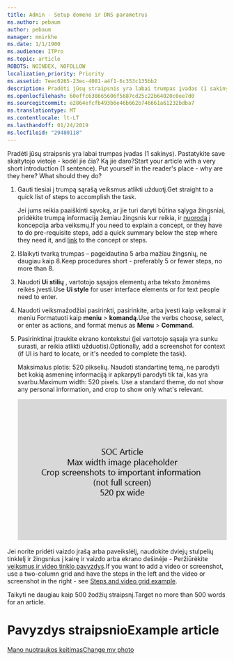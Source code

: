 ```yaml
---
title: Admin - Setup domeno ir DNS parametrus
ms.author: pebaum
author: pebaum
manager: mnirkhe
ms.date: 1/1/1900
ms.audience: ITPro
ms.topic: article
ROBOTS: NOINDEX, NOFOLLOW
localization_priority: Priority
ms.assetid: 7eec0265-23ec-4081-a4f1-6c353c135bb2
description: Pradėti jūsų straipsnis yra labai trumpas įvadas (1 sakinys). Pastatykite save skaitytojo vietoje - kodėl jie čia? Ką jie daro?
ms.openlocfilehash: 60effc638665606f5687cd25c22b64020c0ee7d0
ms.sourcegitcommit: e2864efcfb493b6e46b662b746661a61232bdba7
ms.translationtype: MT
ms.contentlocale: lt-LT
ms.lasthandoff: 01/24/2019
ms.locfileid: "29480118"
---
```

<span data-ttu-id="08fac-p102">Pradėti jūsų straipsnis yra labai trumpas įvadas (1 sakinys). Pastatykite save skaitytojo vietoje - kodėl jie čia? Ką jie daro?</span><span class="sxs-lookup"><span data-stu-id="08fac-p102">Start your article with a very short introduction (1 sentence). Put yourself in the reader's place - why are they here? What should they do?</span></span> 
  
1. <span data-ttu-id="08fac-108">Gauti tiesiai į trumpą sąrašą veiksmus atlikti užduotį.</span><span class="sxs-lookup"><span data-stu-id="08fac-108">Get straight to a quick list of steps to accomplish the task.</span></span>
    
    <span data-ttu-id="08fac-109">Jei jums reikia paaiškinti sąvoką, ar jie turi daryti būtina sąlyga žingsniai, pridėkite trumpą informaciją žemiau žingsnis kur reikia, ir [nuorodą](https://support.office.com/article/f37e7984-cf03-4fde-92d3-82970d7e241b.aspx) į koncepcija arba veiksmų.</span><span class="sxs-lookup"><span data-stu-id="08fac-109">If you need to explain a concept, or they have to do pre-requisite steps, add a quick summary below the step where they need it, and [link](https://support.office.com/article/f37e7984-cf03-4fde-92d3-82970d7e241b.aspx) to the concept or steps.</span></span> 
    
2. <span data-ttu-id="08fac-110">Išlaikyti tvarką trumpas – pageidautina 5 arba mažiau žingsnių, ne daugiau kaip 8.</span><span class="sxs-lookup"><span data-stu-id="08fac-110">Keep procedures short - preferably 5 or fewer steps, no more than 8.</span></span>
    
3. <span data-ttu-id="08fac-111">Naudoti **Ui stilių** , vartotojo sąsajos elementų arba teksto žmonėms reikės įvesti.</span><span class="sxs-lookup"><span data-stu-id="08fac-111">Use **Ui style** for user interface elements or for text people need to enter.</span></span> 
    
4. <span data-ttu-id="08fac-112">Naudoti veiksmažodžiai pasirinkti, pasirinkite, arba įvesti kaip veiksmai ir meniu Formatuoti kaip **meniu** \> **komandą**.</span><span class="sxs-lookup"><span data-stu-id="08fac-112">Use the verbs choose, select, or enter as actions, and format menus as **Menu** \> **Command**.</span></span>
    
5. <span data-ttu-id="08fac-113">Pasirinktinai įtraukite ekrano kontekstui (jei vartotojo sąsaja yra sunku surasti, ar reikia atlikti užduotis).</span><span class="sxs-lookup"><span data-stu-id="08fac-113">Optionally, add a screenshot for context (if UI is hard to locate, or it's needed to complete the task).</span></span>
    
    <span data-ttu-id="08fac-p103">Maksimalus plotis: 520 pikselių. Naudoti standartinę temą, ne parodyti bet kokią asmeninę informaciją ir apkarpyti parodyti tik tai, kas yra svarbu.</span><span class="sxs-lookup"><span data-stu-id="08fac-p103">Maximum width: 520 pixels. Use a standard theme, do not show any personal information, and crop to show only what's relevant.</span></span> 
    
    ![Vietos rezervavimo ženklas - didžiausias plotis SOC straipsnio meno yra 520 pikselių](media/7d43d3be-8658-4a5b-aa15-ed62a47a2b24.png)
  
<span data-ttu-id="08fac-117">Jei norite pridėti vaizdo įrašą arba paveikslėlį, naudokite dviejų stulpelių tinklelį ir žingsnius į kairę ir vaizdo arba ekrano dešinėje - Peržiūrėkite [veiksmus ir video tinklo pavyzdys](https://support.office.com/article/14ce8e82-efa0-47f5-bb84-94f078db3dae.aspx).</span><span class="sxs-lookup"><span data-stu-id="08fac-117">If you want to add a video or screenshot, use a two-column grid and have the steps in the left and the video or screenshot in the right - see [Steps and video grid example](https://support.office.com/article/14ce8e82-efa0-47f5-bb84-94f078db3dae.aspx).</span></span> 
  
<span data-ttu-id="08fac-118">Taikyti ne daugiau kaip 500 žodžių straipsnį.</span><span class="sxs-lookup"><span data-stu-id="08fac-118">Target no more than 500 words for an article.</span></span>
  
# <a name="example-article"></a><span data-ttu-id="08fac-119">Pavyzdys straipsnio</span><span class="sxs-lookup"><span data-stu-id="08fac-119">Example article</span></span>

[<span data-ttu-id="08fac-120">Mano nuotraukos keitimas</span><span class="sxs-lookup"><span data-stu-id="08fac-120">Change my photo</span></span>](https://support.office.com/article/555376e0-1fca-49ba-8434-307a0525c767.aspx)
  

